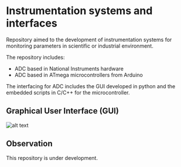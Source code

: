 # Instrumentation systems and interfaces

Repository aimed to the development of instrumentation systems for monitoring parameters in scientific or industrial environment. 

The repository includes:

 - ADC based in National Instruments hardware
 - ADC based in ATmega microcontrollers from Arduino

The interfacing for ADC includes the GUI developed in python and the embedded scripts in C/C++ for the microcontroller.

## Graphical User Interface (GUI)

![alt text](https://github.com/renecartaya/Instrumentation/blob/main/DAQ_app.png)

## Observation

This repository is under development.

